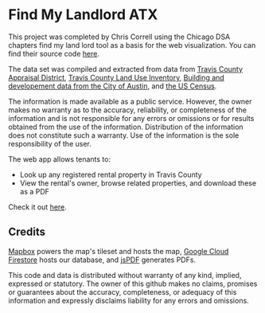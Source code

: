 # Find My Landlord ATX
This project was completed by Chris Correll using the Chicago DSA chapters find my land lord tool as a basis for the web visualization. You can find their source code [here](https://github.com/ChicagoDSA/find-my-landlord).

The data set was compiled and extracted from data from [Travis County Appraisal District](https://www.traviscad.org/reports-request/), [Travis County Land Use Inventory](https://data.austintexas.gov/Locations-and-Maps/Land-Use-Inventory-Detailed/fj9m-h5qy), [Building and developement data from the City of Austin](https://data.austintexas.gov/Building-and-Development/Land-Database-2016/nuca-fzpt), and [the US Census](https://geocoding.geo.census.gov/). 

The information is made available as a public service. However, the owner makes no warranty as to the accuracy, reliability, or completeness of the information and is not responsible for any errors or omissions or for results obtained from the use of the information. Distribution of the information does not constitute such a warranty. Use of the information is the sole responsibility of the user.

The web app allows tenants to:
- Look up any registered rental property in Travis County
- View the rental's owner, browse related properties, and download these as a PDF

Check it out [here](https://funkonaut.github.io/find-my-landlord-atx).

## Credits
[Mapbox](https://www.mapbox.com/) powers the map's tileset and hosts the map, [Google Cloud Firestore](https://firebase.google.com/docs/firestore) hosts our database, and [jsPDF](https://github.com/MrRio/jsPDF) generates PDFs.

This code and data is distributed without warranty of any kind, implied, expressed or statutory. The owner of this github makes no claims, promises or guarantees about the accuracy, completeness, or adequacy of this information and expressly disclaims liability for any errors and omissions.
